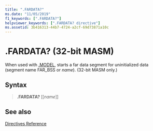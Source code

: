 ```yaml
---
title: ".FARDATA?"
ms.date: "11/05/2019"
f1_keywords: [".FARDATA?"]
helpviewer_keywords: [".FARDATA? directive"]
ms.assetid: 3b416313-44b7-4724-a2cf-69d73871a10c
---
```

# .FARDATA? (32-bit MASM)

When used with [.MODEL](../../assembler/masm/dot-model.md), starts a far data segment for uninitialized data (segment name FAR_BSS or *name*). (32-bit MASM only.)

## Syntax

> **.FARDATA?** [[*name*]]

## See also

[Directives Reference](../../assembler/masm/directives-reference.md)<br/>